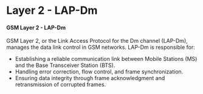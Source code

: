 # Layer 2 - LAP-Dm

#### GSM Layer 2 - LAP-Dm

GSM Layer 2, or the Link Access Protocol for the Dm channel (LAP-Dm), manages the data link control in GSM networks. LAP-Dm is responsible for:

* Establishing a reliable communication link between Mobile Stations (MS) and the Base Transceiver Station (BTS).
* Handling error correction, flow control, and frame synchronization.
* Ensuring data integrity through frame acknowledgment and retransmission of corrupted frames.
